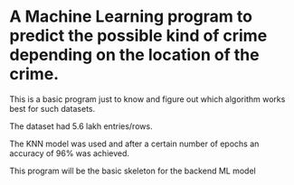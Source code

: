 # A Machine Learning program to predict the possible kind of crime depending on the location of the crime.

This is a basic program just to know and figure out which algorithm works best for such datasets.

The dataset had 5.6 lakh entries/rows.

The KNN model was used and after a certain number of epochs an accuracy of 96% was achieved.

This program will be the basic skeleton for the backend ML model
